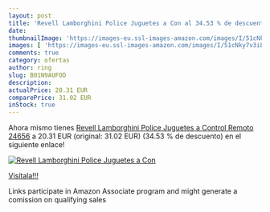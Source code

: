 ```yaml
---
layout: post
title: 'Revell Lamborghini Police Juguetes a Con al 34.53 % de descuento'
date: 
thumbnailImage: 'https://images-eu.ssl-images-amazon.com/images/I/51cNky7v3iL._SL200_.jpg'
images: [ 'https://images-eu.ssl-images-amazon.com/images/I/51cNky7v3iL._SL200_.jpg' ]
comments: true
category: ofertas
author: ring
slug: B01N9AUFOD
description:
actualPrice: 20.31 EUR
comparePrice: 31.02 EUR
inStock: true
---
```


Ahora mismo tienes [Revell Lamborghini Police Juguetes a Control Remoto 24656](https://www.amazon.es/dp/B01N9AUFOD/?tag=tolees-21) a 20.31 EUR (original: 31.02 EUR) (34.53 %  de descuento) en el siguiente enlace!

[![Revell Lamborghini Police Juguetes a Con](https://images-eu.ssl-images-amazon.com/images/I/51cNky7v3iL._SL200_.jpg)](https://www.amazon.es/dp/B01N9AUFOD/?tag=tolees-21)

[Visítala!!!](https://www.amazon.es/dp/B01N9AUFOD/?tag=tolees-21)

Links participate in Amazon Associate program and might generate a comission on qualifying sales
